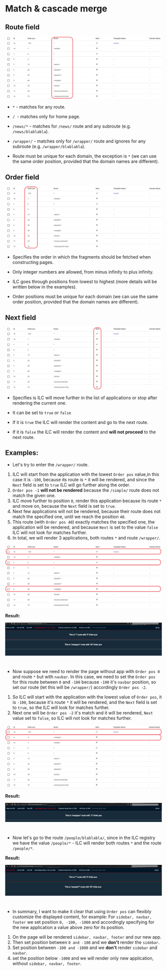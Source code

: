 # Match & cascade merge

## Route field
![ILC registry route](../assets/route-field.png)

- `*` - matches for any route.

- `/ `- matches only for home page.

- `/news/*` - matches for `/news/` route and any subroute (e.g. `/news/blablabla`).

- `/wrapper/` - matches only for `/wrapper/` route and ignores for any subroute (e.g. `/wrapper/blablabla`).

- Route must be unique for each domain, the exception is `*` (we can use the same order position, provided that the domain names are different).

## Order field
![ILC registry Order field](../assets/order-field.png)

- Specifies the order in which the fragments should be fetched when constructing pages.

- Only integer numbers are allowed, from minus infinity to plus infinity.

- ILC goes through positions from lowest to highest (more details will be written below in the examples).

- Order positions must be unique for each domain (we can use the same order position, provided that the domain names are different).

## Next field
![ILC registry Next field](../assets/next-field.png)

- Specifies is ILC will move further in the list of applications or stop after rendering the current one.

- It can be set to `true` or `false`

- If it is `true` the ILC will render the content and go to the next route.

- If it is `false` the ILC will render the content and **will not proceed** to the next route.

## Examples:

- Let's try to enter the `/wrapper/` route.
 1. ILC will start from the application with the lowest `Order pos` value,in this case it is `-100`, because its route is `*` it will be rendered, and since the `Next` field is set to `true` ILC will go further along the order.
 2. `Order pos -1` **will not be rendered** because the `/simple/` route does not match the given one.
 3. ILC move further to position `0`, render this application because its route `*` and move on, because the `Next` field is set to `true`.
 4. Next few applications will not be rendered, because their route does not match the specified one, until we reach the position `40`.
 5. This route (with `Order pos 40`) exactly matches the specified one, the application will be rendered, and because `Next` is set to the value `false` ILС will not look for matches further.
 6. In total, we will render 3 applications, both routes `*` and route `/wrapper/`.

![ILC registry second example](../assets/first-case-route.png)

**Result:**

![ILC registry second example result](../assets/first-case-result.png)

#

- Now suppose we need to render the page without app with `Order pos 0` and route `*` but with `navbar`.
 In this case, we need to set the `Order pos` for this route between `0` and `-100` because `-100` it's `navbar` position, so set our route (let this will be `/wrapper/`) accordingly `Order pos -2`.
 1. So ILC will start with the application with the lowest value of `Order pos`, it is `-100`, because it's route `*` it will be rendered, and the `Next` field is set to `true`, so the ILC will look for matches further.
 2. Next one will be `Order pos -2` it's match and it will be rendered, `Next` value set to `false`, so ILС will not look for matches further.

![ILC registry first example](../assets/route2.png)

**Result:**

![ILC registry first example result](../assets/second-case-result.png)

#

- Now let's go to the route `/people/blablabla/`, since in the ILC registry we have the value `/people/*` - ILC will render both routes `*` and the route `/people/*`.

**Result:**

![ILC registry third example result](../assets/third-case-result.png)

#

- In summary, I want to make it clear that using `Order pos` can flexibly customize the displayed content, for example:
 For `sidebar, navbar, footer` we set position `0, -100, -1000` and accordingly specifying for the new application a value above zero for its position.
 1. On the page will be rendered `sidebar, navbar, footer` and our new app.
 2. Then set position between `0 and -100` and we **don't** render the `sidebar`.
 3. Set position between `-100 and -1000` and we **don't** render `sidebar` and `navbar`.
 4. set the position below `-1000` and we will render only new application, without `sidebar, navbar, footer`.
